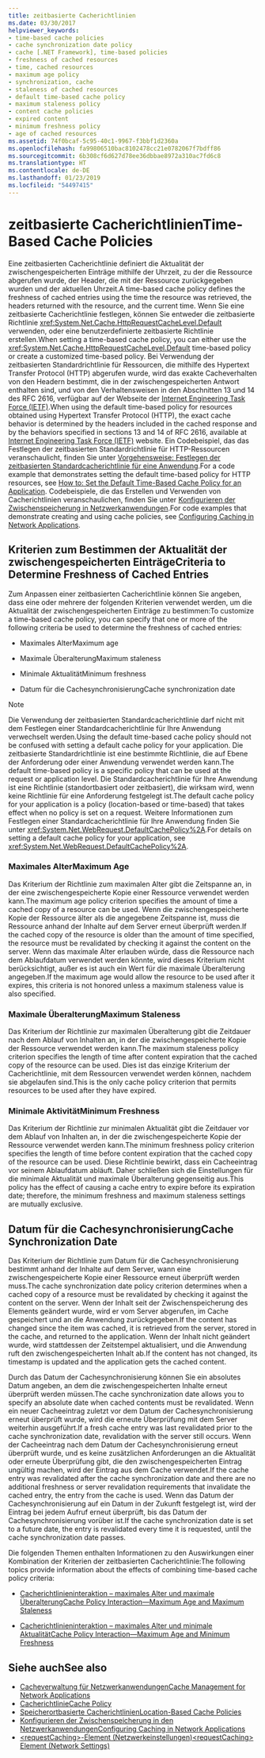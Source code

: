 ```yaml
---
title: zeitbasierte Cacherichtlinien
ms.date: 03/30/2017
helpviewer_keywords:
- time-based cache policies
- cache synchronization date policy
- cache [.NET Framework], time-based policies
- freshness of cached resources
- time, cached resources
- maximum age policy
- synchronization, cache
- staleness of cached resources
- default time-based cache policy
- maximum staleness policy
- content cache policies
- expired content
- minimum freshness policy
- age of cached resources
ms.assetid: 74f0bcaf-5c95-40c1-9967-f3bbf1d2360a
ms.openlocfilehash: fa99806510bac8102478cc21e0782067f7bdff86
ms.sourcegitcommit: 6b308cf6d627d78ee36dbbae8972a310ac7fd6c8
ms.translationtype: HT
ms.contentlocale: de-DE
ms.lasthandoff: 01/23/2019
ms.locfileid: "54497415"
---
```

# <a name="time-based-cache-policies"></a><span data-ttu-id="6cd3e-102">zeitbasierte Cacherichtlinien</span><span class="sxs-lookup"><span data-stu-id="6cd3e-102">Time-Based Cache Policies</span></span>
<span data-ttu-id="6cd3e-103">Eine zeitbasierten Cacherichtlinie definiert die Aktualität der zwischengespeicherten Einträge mithilfe der Uhrzeit, zu der die Ressource abgerufen wurde, der Header, die mit der Ressource zurückgegeben wurden und der aktuellen Uhrzeit.</span><span class="sxs-lookup"><span data-stu-id="6cd3e-103">A time-based cache policy defines the freshness of cached entries using the time the resource was retrieved, the headers returned with the resource, and the current time.</span></span> <span data-ttu-id="6cd3e-104">Wenn Sie eine zeitbasierte Cacherichtlinie festlegen, können Sie entweder die zeitbasierte Richtlinie <xref:System.Net.Cache.HttpRequestCacheLevel.Default> verwenden, oder eine benutzerdefinierte zeitbasierte Richtlinie erstellen.</span><span class="sxs-lookup"><span data-stu-id="6cd3e-104">When setting a time-based cache policy, you can either use the <xref:System.Net.Cache.HttpRequestCacheLevel.Default> time-based policy or create a customized time-based policy.</span></span> <span data-ttu-id="6cd3e-105">Bei Verwendung der zeitbasierten Standardrichtlinie für Ressourcen, die mithilfe des Hypertext Transfer Protocol (HTTP) abgerufen wurde, wird das exakte Cacheverhalten von den Headern bestimmt, die in der zwischengespeicherten Antwort enthalten sind, und von den Verhaltensweisen in den Abschnitten 13 und 14 des RFC 2616, verfügbar auf der Webseite der [Internet Engineering Task Force (IETF)](https://www.ietf.org/).</span><span class="sxs-lookup"><span data-stu-id="6cd3e-105">When using the default time-based policy for resources obtained using Hypertext Transfer Protocol (HTTP), the exact cache behavior is determined by the headers included in the cached response and by the behaviors specified in sections 13 and 14 of RFC 2616, available at [Internet Engineering Task Force (IETF)](https://www.ietf.org/) website.</span></span> <span data-ttu-id="6cd3e-106">Ein Codebeispiel, das das Festlegen der zeitbasierten Standardrichtlinie für HTTP-Ressourcen veranschaulicht, finden Sie unter [Vorgehensweise: Festlegen der zeitbasierten Standardcacherichtlinie für eine Anwendung](../../../docs/framework/network-programming/how-to-set-the-default-time-based-cache-policy-for-an-application.md).</span><span class="sxs-lookup"><span data-stu-id="6cd3e-106">For a code example that demonstrates setting the default time-based policy for HTTP resources, see [How to: Set the Default Time-Based Cache Policy for an Application](../../../docs/framework/network-programming/how-to-set-the-default-time-based-cache-policy-for-an-application.md).</span></span> <span data-ttu-id="6cd3e-107">Codebeispiele, die das Erstellen und Verwenden von Cacherichtlinien veranschaulichen, finden Sie unter [Konfigurieren der Zwischenspeicherung in Netzwerkanwendungen](../../../docs/framework/network-programming/configuring-caching-in-network-applications.md).</span><span class="sxs-lookup"><span data-stu-id="6cd3e-107">For code examples that demonstrate creating and using cache policies, see [Configuring Caching in Network Applications](../../../docs/framework/network-programming/configuring-caching-in-network-applications.md).</span></span>  
  
## <a name="criteria-to-determine-freshness-of-cached-entries"></a><span data-ttu-id="6cd3e-108">Kriterien zum Bestimmen der Aktualität der zwischengespeicherten Einträge</span><span class="sxs-lookup"><span data-stu-id="6cd3e-108">Criteria to Determine Freshness of Cached Entries</span></span>  
 <span data-ttu-id="6cd3e-109">Zum Anpassen einer zeitbasierten Cacherichtlinie können Sie angeben, dass eine oder mehrere der folgenden Kriterien verwendet werden, um die Aktualität der zwischengespeicherten Einträge zu bestimmen:</span><span class="sxs-lookup"><span data-stu-id="6cd3e-109">To customize a time-based cache policy, you can specify that one or more of the following criteria be used to determine the freshness of cached entries:</span></span>  
  
-   <span data-ttu-id="6cd3e-110">Maximales Alter</span><span class="sxs-lookup"><span data-stu-id="6cd3e-110">Maximum age</span></span>  
  
-   <span data-ttu-id="6cd3e-111">Maximale Überalterung</span><span class="sxs-lookup"><span data-stu-id="6cd3e-111">Maximum staleness</span></span>  
  
-   <span data-ttu-id="6cd3e-112">Minimale Aktualität</span><span class="sxs-lookup"><span data-stu-id="6cd3e-112">Minimum freshness</span></span>  
  
-   <span data-ttu-id="6cd3e-113">Datum für die Cachesynchronisierung</span><span class="sxs-lookup"><span data-stu-id="6cd3e-113">Cache synchronization date</span></span>  
  
> [!NOTE]
>  <span data-ttu-id="6cd3e-114">Die Verwendung der zeitbasierten Standardcacherichtlinie darf nicht mit dem Festlegen einer Standardcacherichtlinie für Ihre Anwendung verwechselt werden.</span><span class="sxs-lookup"><span data-stu-id="6cd3e-114">Using the default time-based cache policy should not be confused with setting a default cache policy for your application.</span></span> <span data-ttu-id="6cd3e-115">Die zeitbasierte Standardrichtlinie ist eine bestimmte Richtlinie, die auf Ebene der Anforderung oder einer Anwendung verwendet werden kann.</span><span class="sxs-lookup"><span data-stu-id="6cd3e-115">The default time-based policy is a specific policy that can be used at the request or application level.</span></span> <span data-ttu-id="6cd3e-116">Die Standardcacherichtlinie für Ihre Anwendung ist eine Richtlinie (standortbasiert oder zeitbasiert), die wirksam wird, wenn keine Richtlinie für eine Anforderung festgelegt ist.</span><span class="sxs-lookup"><span data-stu-id="6cd3e-116">The default cache policy for your application is a policy (location-based or time-based) that takes effect when no policy is set on a request.</span></span> <span data-ttu-id="6cd3e-117">Weitere Informationen zum Festlegen einer Standardcacherichtlinie für Ihre Anwendung finden Sie unter <xref:System.Net.WebRequest.DefaultCachePolicy%2A>.</span><span class="sxs-lookup"><span data-stu-id="6cd3e-117">For details on setting a default cache policy for your application, see <xref:System.Net.WebRequest.DefaultCachePolicy%2A>.</span></span>  
  
### <a name="maximum-age"></a><span data-ttu-id="6cd3e-118">Maximales Alter</span><span class="sxs-lookup"><span data-stu-id="6cd3e-118">Maximum Age</span></span>  
 <span data-ttu-id="6cd3e-119">Das Kriterium der Richtlinie zum maximalen Alter gibt die Zeitspanne an, in der eine zwischengespeicherte Kopie einer Ressource verwendet werden kann.</span><span class="sxs-lookup"><span data-stu-id="6cd3e-119">The maximum age policy criterion specifies the amount of time a cached copy of a resource can be used.</span></span> <span data-ttu-id="6cd3e-120">Wenn die zwischengespeicherte Kopie der Ressource älter als die angegebene Zeitspanne ist, muss die Ressource anhand der Inhalte auf dem Server erneut überprüft werden.</span><span class="sxs-lookup"><span data-stu-id="6cd3e-120">If the cached copy of the resource is older than the amount of time specified, the resource must be revalidated by checking it against the content on the server.</span></span> <span data-ttu-id="6cd3e-121">Wenn das maximale Alter erlauben würde, dass die Ressource nach dem Ablaufdatum verwendet werden könnte, wird dieses Kriterium nicht berücksichtigt, außer es ist auch ein Wert für die maximale Überalterung angegeben.</span><span class="sxs-lookup"><span data-stu-id="6cd3e-121">If the maximum age would allow the resource to be used after it expires, this criteria is not honored unless a maximum staleness value is also specified.</span></span>  
  
### <a name="maximum-staleness"></a><span data-ttu-id="6cd3e-122">Maximale Überalterung</span><span class="sxs-lookup"><span data-stu-id="6cd3e-122">Maximum Staleness</span></span>  
 <span data-ttu-id="6cd3e-123">Das Kriterium der Richtlinie zur maximalen Überalterung gibt die Zeitdauer nach dem Ablauf von Inhalten an, in der die zwischengespeicherte Kopie der Ressource verwendet werden kann.</span><span class="sxs-lookup"><span data-stu-id="6cd3e-123">The maximum staleness policy criterion specifies the length of time after content expiration that the cached copy of the resource can be used.</span></span> <span data-ttu-id="6cd3e-124">Dies ist das einzige Kriterium der Cacherichtlinie, mit dem Ressourcen verwendet werden können, nachdem sie abgelaufen sind.</span><span class="sxs-lookup"><span data-stu-id="6cd3e-124">This is the only cache policy criterion that permits resources to be used after they have expired.</span></span>  
  
### <a name="minimum-freshness"></a><span data-ttu-id="6cd3e-125">Minimale Aktivität</span><span class="sxs-lookup"><span data-stu-id="6cd3e-125">Minimum Freshness</span></span>  
 <span data-ttu-id="6cd3e-126">Das Kriterium der Richtlinie zur minimalen Aktualität gibt die Zeitdauer vor dem Ablauf von Inhalten an, in der die zwischengespeicherte Kopie der Ressource verwendet werden kann.</span><span class="sxs-lookup"><span data-stu-id="6cd3e-126">The minimum freshness policy criterion specifies the length of time before content expiration that the cached copy of the resource can be used.</span></span> <span data-ttu-id="6cd3e-127">Diese Richtlinie bewirkt, dass ein Cacheeintrag vor seinem Ablaufdatum abläuft. Daher schließen sich die Einstellungen für die minimale Aktualität und maximale Überalterung gegenseitig aus.</span><span class="sxs-lookup"><span data-stu-id="6cd3e-127">This policy has the effect of causing a cache entry to expire before its expiration date; therefore, the minimum freshness and maximum staleness settings are mutually exclusive.</span></span>  
  
## <a name="cache-synchronization-date"></a><span data-ttu-id="6cd3e-128">Datum für die Cachesynchronisierung</span><span class="sxs-lookup"><span data-stu-id="6cd3e-128">Cache Synchronization Date</span></span>  
 <span data-ttu-id="6cd3e-129">Das Kriterium der Richtlinie zum Datum für die Cachesynchronisierung bestimmt anhand der Inhalte auf dem Server, wann eine zwischengespeicherte Kopie einer Ressource erneut überprüft werden muss.</span><span class="sxs-lookup"><span data-stu-id="6cd3e-129">The cache synchronization date policy criterion determines when a cached copy of a resource must be revalidated by checking it against the content on the server.</span></span> <span data-ttu-id="6cd3e-130">Wenn der Inhalt seit der Zwischenspeicherung des Elements geändert wurde, wird er vom Server abgerufen, im Cache gespeichert und an die Anwendung zurückgegeben.</span><span class="sxs-lookup"><span data-stu-id="6cd3e-130">If the content has changed since the item was cached, it is retrieved from the server, stored in the cache, and returned to the application.</span></span> <span data-ttu-id="6cd3e-131">Wenn der Inhalt nicht geändert wurde, wird stattdessen der Zeitstempel aktualisiert, und die Anwendung ruft den zwischengespeicherten Inhalt ab.</span><span class="sxs-lookup"><span data-stu-id="6cd3e-131">If the content has not changed, its timestamp is updated and the application gets the cached content.</span></span>  
  
 <span data-ttu-id="6cd3e-132">Durch das Datum der Cachesynchronisierung können Sie ein absolutes Datum angeben, an dem die zwischengespeicherten Inhalte erneut überprüft werden müssen.</span><span class="sxs-lookup"><span data-stu-id="6cd3e-132">The cache synchronization date allows you to specify an absolute date when cached contents must be revalidated.</span></span> <span data-ttu-id="6cd3e-133">Wenn ein neuer Cacheeintrag zuletzt vor dem Datum der Cachesynchronisierung erneut überprüft wurde, wird die erneute Überprüfung mit dem Server weiterhin ausgeführt.</span><span class="sxs-lookup"><span data-stu-id="6cd3e-133">If a fresh cache entry was last revalidated prior to the cache synchronization date, revalidation with the server still occurs.</span></span> <span data-ttu-id="6cd3e-134">Wenn der Cacheeintrag nach dem Datum der Cachesynchronisierung erneut überprüft wurde, und es keine zusätzlichen Anforderungen an die Aktualität oder erneute Überprüfung gibt, die den zwischengespeicherten Eintrag ungültig machen, wird der Eintrag aus dem Cache verwendet.</span><span class="sxs-lookup"><span data-stu-id="6cd3e-134">If the cache entry was revalidated after the cache synchronization date and there are no additional freshness or server revalidation requirements that invalidate the cached entry, the entry from the cache is used.</span></span> <span data-ttu-id="6cd3e-135">Wenn das Datum der Cachesynchronisierung auf ein Datum in der Zukunft festgelegt ist, wird der Eintrag bei jedem Aufruf erneut überprüft, bis das Datum der Cachesynchronisierung vorüber ist.</span><span class="sxs-lookup"><span data-stu-id="6cd3e-135">If the cache synchronization date is set to a future date, the entry is revalidated every time it is requested, until the cache synchronization date passes.</span></span>  
  
 <span data-ttu-id="6cd3e-136">Die folgenden Themen enthalten Informationen zu den Auswirkungen einer Kombination der Kriterien der zeitbasierten Cacherichtlinie:</span><span class="sxs-lookup"><span data-stu-id="6cd3e-136">The following topics provide information about the effects of combining time-based cache policy criteria:</span></span>  
  
-   [<span data-ttu-id="6cd3e-137">Cacherichtlinieninteraktion – maximales Alter und maximale Überalterung</span><span class="sxs-lookup"><span data-stu-id="6cd3e-137">Cache Policy Interaction—Maximum Age and Maximum Staleness</span></span>](../../../docs/framework/network-programming/cache-policy-interaction-maximum-age-and-maximum-staleness.md)  
  
-   [<span data-ttu-id="6cd3e-138">Cacherichtlinieninteraktion – maximales Alter und minimale Aktualität</span><span class="sxs-lookup"><span data-stu-id="6cd3e-138">Cache Policy Interaction—Maximum Age and Minimum Freshness</span></span>](../../../docs/framework/network-programming/cache-policy-interaction-maximum-age-and-minimum-freshness.md)  
  
## <a name="see-also"></a><span data-ttu-id="6cd3e-139">Siehe auch</span><span class="sxs-lookup"><span data-stu-id="6cd3e-139">See also</span></span>
- [<span data-ttu-id="6cd3e-140">Cacheverwaltung für Netzwerkanwendungen</span><span class="sxs-lookup"><span data-stu-id="6cd3e-140">Cache Management for Network Applications</span></span>](../../../docs/framework/network-programming/cache-management-for-network-applications.md)
- [<span data-ttu-id="6cd3e-141">Cacherichtlinie</span><span class="sxs-lookup"><span data-stu-id="6cd3e-141">Cache Policy</span></span>](../../../docs/framework/network-programming/cache-policy.md)
- [<span data-ttu-id="6cd3e-142">Speicherortbasierte Cacherichtlinien</span><span class="sxs-lookup"><span data-stu-id="6cd3e-142">Location-Based Cache Policies</span></span>](../../../docs/framework/network-programming/location-based-cache-policies.md)
- [<span data-ttu-id="6cd3e-143">Konfigurieren der Zwischenspeicherung in den Netzwerkanwendungen</span><span class="sxs-lookup"><span data-stu-id="6cd3e-143">Configuring Caching in Network Applications</span></span>](../../../docs/framework/network-programming/configuring-caching-in-network-applications.md)
- [<span data-ttu-id="6cd3e-144">\<requestCaching>-Element (Netzwerkeinstellungen)</span><span class="sxs-lookup"><span data-stu-id="6cd3e-144">\<requestCaching> Element (Network Settings)</span></span>](../../../docs/framework/configure-apps/file-schema/network/requestcaching-element-network-settings.md)
